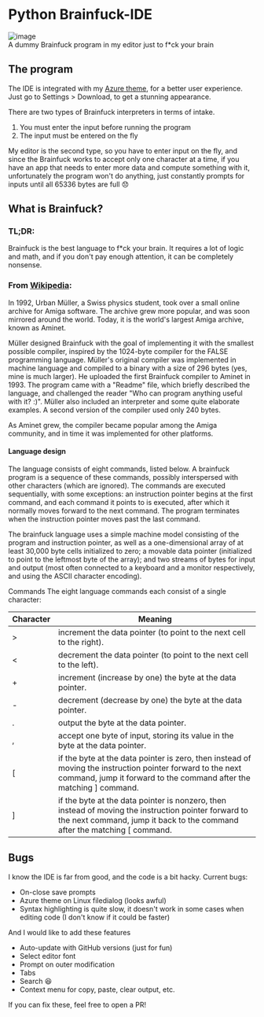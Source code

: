 # Python Brainfuck-IDE

![image](https://user-images.githubusercontent.com/77941087/116938829-a1258180-ac6b-11eb-9637-a5606492887a.png)\
A dummy Brainfuck program in my editor just to f\*ck your brain

## The program

The IDE is integrated with my [Azure theme](https://github.com/rdbende/Azure-ttk-theme), for a better user experience. Just go to Settings > Download, to get a stunning appearance.

There are two types of Brainfuck interpreters in terms of intake. 
1. You must enter the input before running the program
2. The input must be entered on the fly

My editor is the second type, so you have to enter input on the fly, and since the Brainfuck works to accept only one character at a time, if you have an app that needs to enter more data and compute something with it, unfortunately the program won't do anything, just constantly prompts for inputs until all 65336 bytes are full 😞

## What is Brainfuck?

### TL;DR:
Brainfuck is the best language to f\*ck your brain. It requires a lot of logic and math, and if you don't pay enough attention, it can be completely nonsense.

### From [Wikipedia](https://en.wikipedia.org/wiki/Brainfuck):

In 1992, Urban Müller, a Swiss physics student, took over a small online archive for Amiga software. The archive grew more popular, and was soon mirrored around the world. Today, it is the world's largest Amiga archive, known as Aminet.

Müller designed Brainfuck with the goal of implementing it with the smallest possible compiler, inspired by the 1024-byte compiler for the FALSE programming language. Müller's original compiler was implemented in machine language and compiled to a binary with a size of 296 bytes (yes, mine is much larger). He uploaded the first Brainfuck compiler to Aminet in 1993. The program came with a "Readme" file, which briefly described the language, and challenged the reader "Who can program anything useful with it? :)". Müller also included an interpreter and some quite elaborate examples. A second version of the compiler used only 240 bytes.

As Aminet grew, the compiler became popular among the Amiga community, and in time it was implemented for other platforms.

#### Language design

The language consists of eight commands, listed below. A brainfuck program is a sequence of these commands, possibly interspersed with other characters (which are ignored). The commands are executed sequentially, with some exceptions: an instruction pointer begins at the first command, and each command it points to is executed, after which it normally moves forward to the next command. The program terminates when the instruction pointer moves past the last command.

The brainfuck language uses a simple machine model consisting of the program and instruction pointer, as well as a one-dimensional array of at least 30,000 byte cells initialized to zero; a movable data pointer (initialized to point to the leftmost byte of the array); and two streams of bytes for input and output (most often connected to a keyboard and a monitor respectively, and using the ASCII character encoding).

Commands
The eight language commands each consist of a single character:

Character | Meaning
-|-
\> | increment the data pointer (to point to the next cell to the right).
\< | decrement the data pointer (to point to the next cell to the left).
\+ | increment (increase by one) the byte at the data pointer.
\- | decrement (decrease by one) the byte at the data pointer.
\. | output the byte at the data pointer.
\, | accept one byte of input, storing its value in the byte at the data pointer.
\[ | if the byte at the data pointer is zero, then instead of moving the instruction pointer forward to the next command, jump it forward to the command after the matching ] command.
\] | if the byte at the data pointer is nonzero, then instead of moving the instruction pointer forward to the next command, jump it back to the command after the matching \[ command.


## Bugs
I know the IDE is far from good, and the code is a bit hacky. Current bugs:
- On-close save prompts
- Azure theme on Linux filedialog (looks awful)
- Syntax highlighting is quite slow, it doesn't work in some cases when editing code (I don't know if it could be faster)

And I would like to add these features
- Auto-update with GitHub versions (just for fun)
- Select editor font
- Prompt on outer modification
- Tabs
- Search 😆
- Context menu for copy, paste, clear output, etc.

If you can fix these, feel free to open a PR!
